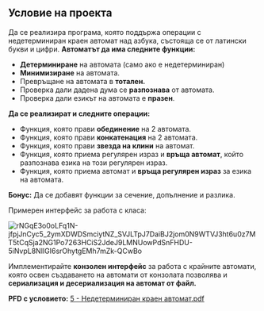 ## Условие на проекта 

Да се реализира програма, която поддържа операции с недетерминиран краен автомат над азбука, състояща се от латински букви и цифри.
**Автоматът да има следните функции:**
- **Детерминиране** на автомата (само ако е недетерминиран) 
- **Минимизиране** на автомата. 
- Превръщане на автомата в **тотален.** 
- Проверка дали дадена дума се **разпознава** от автомата. 
- Проверка дали езикът на автомата е **празен**. 

**Да се реализират и следните операции:**
- Функция, която прави **обединение** на 2 автомата. 
- Функция, която прави **конкатенация** на 2 автомата. 
- Функция, която прави **звезда на клини** на автомат. 
- Функция, която приема регулярен израз и **връща автомат**, който разпознава езика на този регулярен израз. 
- Функция, която приема автомат и **връща регулярен израз** за езика на автомата.

**Бонус:** Да се добавят функции за сечение, допълнение и разлика.

Примерен интерфейс за работа с класа:

![rNGqE3o0oLFq1N-jfpjJnCyc5_2ymXDWDSmciytNZ_SVJLTpJ7DaiBJ2jom0N9WTVJ3ht6u0z7MT5tCqSja2NG1Po7263HCiS2JdeJ9LMNUowPdSnFHDU-5iNvpL8NlIGI6srOhytgEMh7mZk-QCwBo](https://github.com/rayagrigorova/nondeterministic_finite_automaton/assets/72023155/3e184a40-e90f-4017-958d-6326b8a1fac1)

Имплементирайте **конзолен интерфейс** за работа с крайните автомати, която освен създаването на автомати от конзолата позволява и **сериализация и десериализация на автомат от файл.**

**PFD с условието:**
[5 - Недетерминиран краен автомат.pdf](https://github.com/rayagrigorova/nondeterministic_finite_automaton/files/12185591/5.-.pdf)
